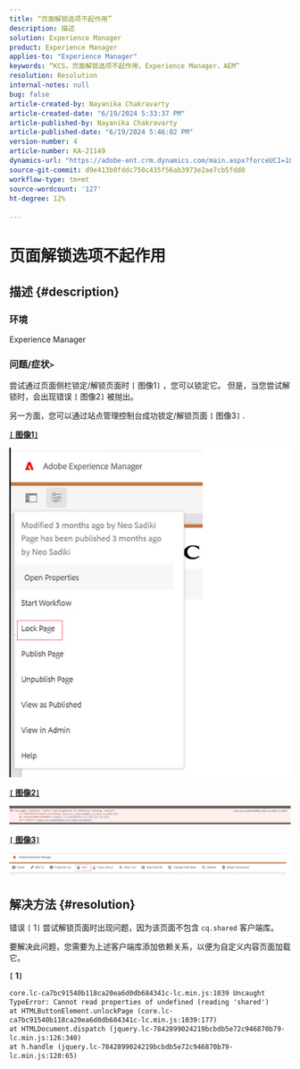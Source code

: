 ```yaml
---
title: “页面解锁选项不起作用”
description: 描述
solution: Experience Manager
product: Experience Manager
applies-to: "Experience Manager"
keywords: “KCS，页面解锁选项不起作用，Experience Manager，AEM”
resolution: Resolution
internal-notes: null
bug: false
article-created-by: Nayanika Chakravarty
article-created-date: "6/19/2024 5:33:37 PM"
article-published-by: Nayanika Chakravarty
article-published-date: "6/19/2024 5:46:02 PM"
version-number: 4
article-number: KA-21149
dynamics-url: "https://adobe-ent.crm.dynamics.com/main.aspx?forceUCI=1&pagetype=entityrecord&etn=knowledgearticle&id=fd8c6d0c-622e-ef11-840a-000d3a37b1e1"
source-git-commit: d9e413b0fddc750c435f56ab3973e2ae7cb5fdd0
workflow-type: tm+mt
source-wordcount: '127'
ht-degree: 12%

---
```


# 页面解锁选项不起作用

## 描述 {#description}


### 环境

Experience Manager

### 问题/症状`>`

尝试通过页面侧栏锁定/解锁页面时 `[` 图像1`]` ，您可以锁定它。 但是，当您尝试解锁时，会出现错误 `[` 图像2`]`  被抛出。

另一方面，您可以通过站点管理控制台成功锁定/解锁页面 `[` 图像3`]` .

<u><b>`[` 图像1`]` </b></u>

![](assets/___028d6d0c-622e-ef11-840a-000d3a37b1e1___.png)

<u><b>`[` 图像2`]` </b></u>

![](assets/___058d6d0c-622e-ef11-840a-000d3a37b1e1___.png)

<u><b>`[` 图像3`]` </b></u>

![](assets/___088d6d0c-622e-ef11-840a-000d3a37b1e1___.png)


## 解决方法 {#resolution}


错误 `[` 1`]`  尝试解锁页面时出现问题，因为该页面不包含 `cq.shared` 客户端库。

要解决此问题，您需要为上述客户端库添加依赖关系，以便为自定义内容页面加载它。

<b>`[` 1`]` </b>


```
core.lc-ca7bc91540b118ca20ea6d0db684341c-lc.min.js:1039 Uncaught TypeError: Cannot read properties of undefined (reading 'shared') 
at HTMLButtonElement.unlockPage (core.lc-ca7bc91540b118ca20ea6d0db684341c-lc.min.js:1039:177) 
at HTMLDocument.dispatch (jquery.lc-7842899024219bcbdb5e72c946870b79-lc.min.js:126:340) 
at h.handle (jquery.lc-7842899024219bcbdb5e72c946870b79-lc.min.js:120:65)
```

